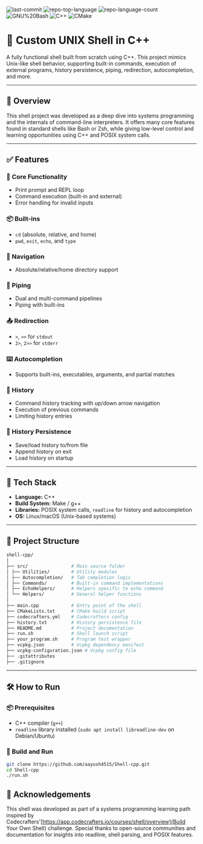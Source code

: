 <div id="top">
<!-- BADGES -->
<img src="https://img.shields.io/github/last-commit/aayush4515/Shell-cpp?style=flat&logo=git&logoColor=white&color=0080ff" alt="last-commit">
<img src="https://img.shields.io/github/languages/top/aayush4515/Shell-cpp?style=flat&color=0080ff" alt="repo-top-language">
<img src="https://img.shields.io/github/languages/count/aayush4515/Shell-cpp?style=flat&color=0080ff" alt="repo-language-count">

<img src="https://img.shields.io/badge/GNU%20Bash-4EAA25.svg?style=flat&logo=GNU-Bash&logoColor=white" alt="GNU%20Bash">
<img src="https://img.shields.io/badge/C++-00599C.svg?style=flat&logo=C++&logoColor=white" alt="C++">
<img src="https://img.shields.io/badge/CMake-064F8C.svg?style=flat&logo=CMake&logoColor=white" alt="CMake">

</div>


# 🐚 Custom UNIX Shell in C++

A fully functional shell built from scratch using C++. This project mimics Unix-like shell behavior, supporting built-in commands, execution of external programs, history persistence, piping, redirection, autocompletion, and more.

---

## 🚀 Overview

This shell project was developed as a deep dive into systems programming and the internals of command-line interpreters. It offers many core features found in standard shells like Bash or Zsh, while giving low-level control and learning opportunities using C++ and POSIX system calls.

---

## ✅ Features

### 🔧 Core Functionality
- Print prompt and REPL loop
- Command execution (built-in and external)
- Error handling for invalid inputs

### 📦 Built-ins
- `cd` (absolute, relative, and home)
- `pwd`, `exit`, `echo`, and `type`

### 📂 Navigation
- Absolute/relative/home directory support

### 🔁 Piping
- Dual and multi-command pipelines
- Piping with built-ins

### 📤 Redirection
- `>`, `>>` for `stdout`
- `2>`, `2>>` for `stderr`

### ⌨️ Autocompletion
- Supports built-ins, executables, arguments, and partial matches

### 📜 History
- Command history tracking with up/down arrow navigation
- Execution of previous commands
- Limiting history entries

### 💾 History Persistence
- Save/load history to/from file
- Append history on exit
- Load history on startup

---

## 🧰 Tech Stack

- **Language:** C++
- **Build System:** Make / g++
- **Libraries:** POSIX system calls, `readline` for history and autocompletion
- **OS:** Linux/macOS (Unix-based systems)

---

## 📁 Project Structure

``` sh
shell-cpp/
│
├── src/                # Main source folder
│ ├── Utilities/        # Utility modules
│ ├── Autocompletion/   # Tab completion logic
│ ├── Commands/         # Built-in command implementations
│ ├── EchoHelpers/      # Helpers specific to echo command
│ └── Helpers/          # General helper functions
│
├── main.cpp            # Entry point of the shell
├── CMakeLists.txt      # CMake build script
├── codecrafters.yml    # Codecrafters config
├── history.txt         # History persistence file
├── README.md           # Project documentation
├── run.sh              # Shell launch script
├── your_program.sh     # Program test wrapper
├── vcpkg.json          # Vcpkg dependency manifest
├── vcpkg-configuration.json # Vcpkg config file
├── .gitattributes
├── .gitignore
```

---

## 🛠️ How to Run

### 📦 Prerequisites

- C++ compiler (`g++`)
- `readline` library installed (`sudo apt install libreadline-dev` on Debian/Ubuntu)

### 🧪 Build and Run

```bash
git clone https://github.com/aayush4515/Shell-cpp.git
cd Shell-cpp
./run.sh
```

## 🙏 Acknowledgements
This shell was developed as part of a systems programming learning path inspired by Codecrafters'[https://app.codecrafters.io/courses/shell/overview](Build Your Own Shell) challenge. Special thanks to open-source communities and documentation for insights into readline, shell parsing, and POSIX features.